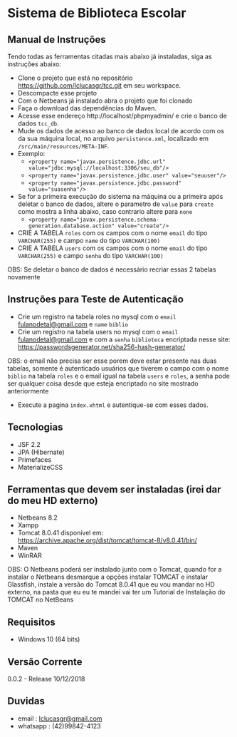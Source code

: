 # Sistema de Biblioteca Escolar

## Manual de Instruções
Tendo todas as ferramentas citadas mais abaixo já instaladas, siga as instruções abaixo:
- Clone o projeto que está no repositório https://github.com/lclucasgr/tcc.git em seu workspace.
- Descompacte esse projeto
- Com o Netbeans já instalado abra o projeto que foi clonado
- Faça o download das dependências do Maven.
- Acesse esse endereço http://localhost/phpmyadmin/ e crie o banco de dados `tcc_db`.
- Mude os dados de acesso ao banco de dados local de acordo com os da sua máquina local, no arquivo `persistence.xml`, localizado em `/src/main/resources/META-INF`.
- Exemplo:
  - `<property name="javax.persistence.jdbc.url" value="jdbc:mysql://localhost:3306/seu_db"/>`
  - `<property name="javax.persistence.jdbc.user" value="seuuser"/>`
  - `<property name="javax.persistence.jdbc.password" value="suasenha"/>`
- Se for a primeira execução do sistema na máquina ou a primeira após deletar o banco de dados, altere o parametro de `value` para  `create` como mostra a linha abaixo, caso contrario altere para `none`
  - `<property name="javax.persistence.schema-generation.database.action" value="create"/>`
- CRIE A TABELA `roles` com os campos com o nome `email` do tipo `VARCHAR(255)` e campo `name` do tipo `VARCHAR(100)`
- CRIE A TABELA `users` com os campos com o nome `email` do tipo `VARCHAR(255)` e campo `senha` do tipo `VARCHAR(100)`

OBS: Se deletar o banco de dados é necessário recriar essas 2 tabelas novamente

## Instruções para Teste de Autenticação
- Crie um registro na tabela roles no mysql com o `email` fulanodetal@gmail.com e `name` `biblio`
- Crie um registro na tabela users no mysql com o `email` fulanodetal@gmail.com e com a `senha` `biblioteca` encriptada nesse site: https://passwordsgenerator.net/sha256-hash-generator/

OBS: o email não precisa ser esse porem deve estar presente nas duas tabelas, somente é autenticado usuários que tiverem o campo com o nome `biblio` na tabela `roles` e o email igual na tabela `users` e `roles`, a senha pode ser qualquer coisa desde que esteja encriptado no site mostrado anteriormente

- Execute a pagina `index.xhtml` e autentique-se com esses dados.

## Tecnologias
- JSF 2.2
- JPA (Hibernate)
- Primefaces
- MaterializeCSS

## Ferramentas que devem ser instaladas (irei dar do meu HD externo)
- Netbeans 8.2 
- Xampp
- Tomcat 8.0.41 disponível em: https://archive.apache.org/dist/tomcat/tomcat-8/v8.0.41/bin/
- Maven
- WinRAR

OBS: O Netbeans poderá ser instalado junto com o Tomcat, quando for a instalar o Netbeans desmarque a opções instalar TOMCAT e instalar Glassfish, instale a versão do Tomcat 8.0.41 que eu vou mandar no HD externo, na pasta que eu eu te mandei vai ter um Tutorial de Instalação do TOMCAT no NetBeans

## Requisitos 
- Windows 10 (64 bits)

## Versão Corrente
0.0.2 - Release 10/12/2018

## Duvidas
- email : lclucasgr@gmail.com
- whatsapp : (42)99842-4123
